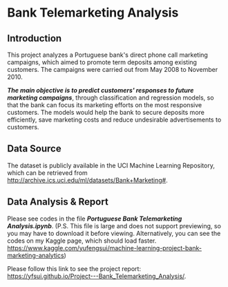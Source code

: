 # Bank Telemarketing Analysis

## Introduction

This project analyzes a Portuguese bank's direct phone call marketing campaigns, which aimed to promote term deposits among existing customers. The campaigns were carried out from May 2008 to November 2010.

***The main objective is to predict customers' responses to future marketing campaigns***, through classification and regression models, so that the bank can focus its marketing efforts on the most responsive customers. The models would help the bank to secure deposits more efficiently, save marketing costs and reduce undesirable advertisements to customers.

## Data Source
The dataset is publicly available in the UCI Machine Learning Repository, which can be retrieved from http://archive.ics.uci.edu/ml/datasets/Bank+Marketing#.

## Data Analysis & Report
Please see codes in the file ***Portuguese Bank Telemarketing Analysis.ipynb***.
(P.S. This file is large and does not support previewing, so you may have to download it before viewing. Alternatively, you can see the codes on my Kaggle page, which should load faster. https://www.kaggle.com/yufengsui/machine-learning-project-bank-marketing-analytics)

Please follow this link to see the project report: https://yfsui.github.io/Project---Bank_Telemarketing_Analysis/.
